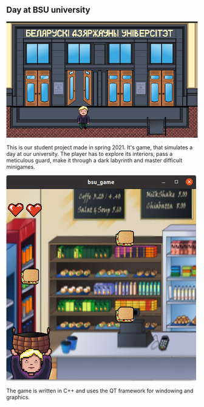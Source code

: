 ## Day at BSU university

![](screenshots/bsu-1.png)


This is our student project made in spring 2021. 
It's game, that simulates a day at our university. 
The player has to explore its interiors, pass a meticulous guard, make it through a
dark labyrinth and master difficult minigames.


![](screenshots/bsu-2.png)

The game is written in C++ and uses the QT framework for windowing and graphics.

